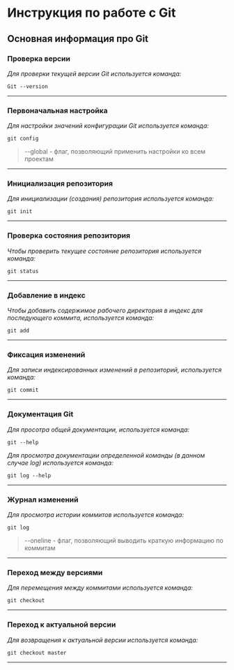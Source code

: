 # **Инструкция по работе с Git**

## Основная информация про Git

### **Проверка версии**

*Для проверки текущей версии Git используется команда:*

    Git --version

---

### **Первоначальная настройка**

*Для настройки значений конфигурации Git используется команда:*

    git config
        
>--global - флаг, позволяющий применить настройки ко всем проектам   

---

### **Инициализация репозитория**

*Для инициализации (создания) репозитория используется команда:*

    git init

---

### **Проверка состояния репозитория**

*Чтобы проверить текущее состояние репозитория используется команда:*

    git status 

---

### **Добавление в индекс**

*Чтобы добавить содержимое рабочего директория в индекс для последующего коммита, используется команда:*

    git add

---

### **Фиксация изменений**

*Для записи индексированных изменений в репозиторий, используется команда:*

    git commit

----

### **Документация Git**

*Для просотра общей документации, используется команда:*

    git --help

*Для просмотра документации определенной команды (в данном случае log) используется команда:*

    git log --help

---

### **Журнал изменений**

*Для просмотра истории коммитов используется команда:*

    git log

>--oneline - флаг, позволяющий выводить краткую информацию по коммитам

---

### **Переход между версиями**

*Для перемещения между коммитами используется команда:*

    git checkout

---

### **Переход к актуальной версии**

*Для возвращения к актуальной версии используется команда:*

    git checkout master

---
